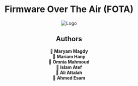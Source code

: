 <h1 align="center">Firmware Over The Air (FOTA) </h1>

<div align="center">
  
![Logo](https://tse3.mm.bing.net/th?id=OIP.uBQMS2jcKxsY90YHWANlMgAAAA&pid=Api&P=0&h=220)

<div>

## Authors  
👤 **Maryam Magdy**  
👤 **Mariam Hany**  
👤 **Omnia Mahmoud**  
👤 **Islam Atef**  
👤 **Ali Attalah**  
👤 **Ahmed Esam**   



